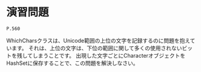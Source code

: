 
演習問題
========

`P.560`

WhichCharsクラスは、Unicode範囲の上位の文字を記録するのに問題を抱えています。
それは、上位の文字は、下位の範囲に関して多くの使用されないビットを残してしまうことです。
出現した文字ごとにCharacterオブジェクトをHashSetに保存することで、この問題を解決しなさい。

